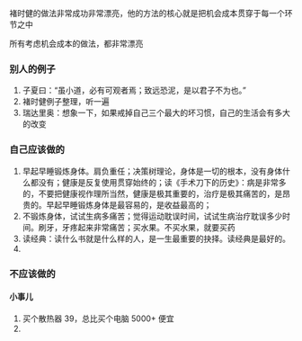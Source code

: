 

褚时健的做法非常成功非常漂亮，他的方法的核心就是把机会成本贯穿于每一个环节之中  

所有考虑机会成本的做法，都非常漂亮  


### 别人的例子  
1. 子夏曰：“虽小道，必有可观者焉；致远恐泥，是以君子不为也。”  
2. 褚时健例子整理，听一遍
3. 瑞达里奥：想象一下，如果戒掉自己三个最大的坏习惯，自己的生活会有多大的改变  


### 自己应该做的
1. 早起早睡锻炼身体。肩负重任；决策树理论，身体是一切的根本，没有身体什么都没有；健康是反复使用贯穿始终的；读《手术刀下的历史》：病是非常多的，不要把健康视作理所当然，健康是极其重要的，治疗是极其痛苦的，是昂贵的。早起早睡锻炼身体是最容易的，是收益最高的；
2. 不锻炼身体，试试生病多痛苦；觉得运动耽误时间，试试生病治疗耽误多少时间。刷牙，牙疼起来非常痛苦；买水果。不买水果，就要买药  
3. 读经典：读什么书就是什么样的人，是一生最重要的抉择。读经典是最好的。  
4. 



### 不应该做的  




#### 小事儿
1. 买个散热器 39，总比买个电脑 5000+ 便宜  
2. 
